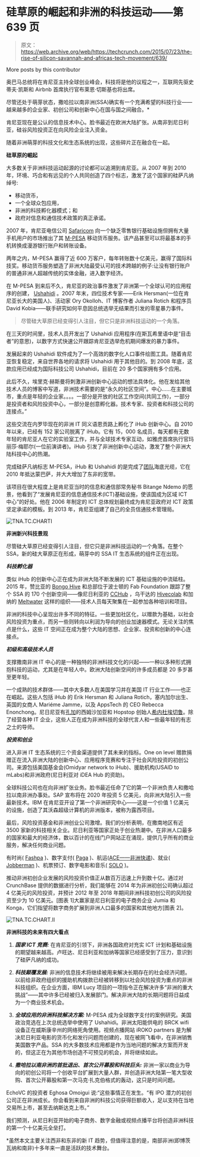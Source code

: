 # 硅草原的崛起和非洲的科技运动——第 639 页

> 原文：<https://web.archive.org/web/https://techcrunch.com/2015/07/23/the-rise-of-silicon-savannah-and-africas-tech-movement/639/>

More posts by this contributor

奥巴马总统将在肯尼亚主持全球创业峰会，科技将是他的议程之一，互联网先驱史蒂夫·凯斯和 Airbnb 首席执行官布莱恩·切斯基也将出席。

尽管还处于萌芽状态，撒哈拉以南非洲(SSA)确实有一个充满希望的科技行业——越来越多的企业家、初创公司和创新中心在国与国之间融合。*

肯尼亚现在是公认的信息技术中心。脸书最近在欧洲大陆扩张。从南非到尼日利亚，硅谷风险投资正在向风险企业注入资金。

随着非洲萌芽的科技文化和生态系统的出现，这些碎片正在融合在一起。

**硅草原的崛起**

大多数关于非洲科技运动起源的讨论都可以追溯到肯尼亚。从 2007 年到 2010 年，环境、巧合和有远见的个人共同创造了四个标志，激发了这个国家的硅萨凡纳绰号:

*   移动货币，
*   一个全球众包应用，
*   非洲的科技孵化器模式；和
*   政府对信息和通信技术政策的真正承诺。

2007 年，肯尼亚电信公司 [Safaricom](https://web.archive.org/web/20191112221049/http://www.safaricom.co.ke/) 向一个缺乏零售银行基础设施但拥有大量手机用户的市场推出了其 [M-PESA](https://web.archive.org/web/20191112221049/http://www.safaricom.co.ke/personal/m-pesa) 移动货币服务。该产品甚至可以将最基本的手机转换成漫游银行账户和转账设备。

两年之内，M-PESA 赢得了近 600 万客户，每年转账数十亿美元，赢得了国际科技奖。移动货币服务塑造了非洲大陆最受认可的技术跨越的例子:让没有银行账户的普通非洲人超越传统的实体金融，进入数字经济。

在 M-PESA 到来后不久，肯尼亚的政治事件激发了非洲第一个全球认可的应用程序的创建， [Ushahidi](https://web.archive.org/web/20191112221049/http://www.ushahidi.com/) 。2007 年末，四位技术专家——Erik Hersman(一位在肯尼亚长大的美国人)、活动家 Ory Okolloh、IT 博客作者 Juliana Rotich 和程序员 David Kobia——联手研究如何平息因总统选举无结果而引发的零星暴力事件。

> 尽管硅大草原已经变得引人注目，但它只是非洲科技运动的一个角落。

在三天的时间里，技术人员开发出了 Ushahidi 应用程序(在斯瓦希里语中是“目击者”的意思)，以数字方式快速公开跟踪肯尼亚选举危机期间爆发的暴力事件。

发展起来的 Ushahidi 软件成为了一个高效的数字化人口事件绘图工具。随着肯尼亚恢复稳定，来自世界各地的请求将 Ushahidi 用于其他目的。到 2008 年底，这款应用已经成为国际科技公司 Ushahidi，目前在 20 多个国家拥有多个应用。

此后不久，埃里克·赫斯曼将刺激非洲创新中心运动的想法具体化。他在发给其他技术人员的博客中写道，非洲技术需要的是“永久的社区空间”。中心……在主要城市，重点是年轻的企业家。。。。一部分是开放的社区工作空间(共同工作)，一部分是投资者和风险投资中心，一部分是创意孵化器。技术专家、投资者和科技公司的连接点。”

这些交流在内罗毕现在的非洲 IT 同义语恩贡路上孵化了 iHub 创新中心。自 2010 年以来，已经有 152 家公司脱离了 iHub。它有 15，000 名成员，每天都有无数年轻的肯尼亚人在它的实验室工作，并与全球技术专家互动，如雅虎首席执行官玛丽莎·梅耶尔(一位前演讲者)。iHub 引发了非洲创新中心运动，激发了整个非洲大陆科技中心的热潮。

完成硅萨凡纳标志 M-PESA，iHub 和 Ushahidi 的是完成了[团队](https://web.archive.org/web/20191112221049/http://www.teams.co.ke/)海底光缆，它在 2010 年抵达蒙巴萨，并大大增加了东非的宽带。

该项目在很大程度上是肯尼亚当时的信息和通信部常务秘书 Bitange Ndemo 的愿景，他看到了“发展肯尼亚的信息通信技术(ICT)基础设施，使该国成为区域 ICT 中心”的好处。他在 2006 年制定的 ICT 总体规划最终成为肯尼亚政府对 ICT 政策坚定承诺的模板。到 2013 年，肯尼亚组建了自己的全员信通技术管理局。

![TNA.TC.CHARTI](img/b62853f0cf25032bdc27e4e4994bf888.png)

**非洲新兴科技景观**

尽管硅大草原已经变得引人注目，但它只是非洲科技运动的一个角落。在整个 SSA，新的硅大草原正在形成，萌芽中的 SSA IT 生态系统的组件正在出现。

***科技孵化器***

类似 iHub 的创新中心正在成为非洲大陆不断发展的 ICT 基础设施的中流砥柱。2015 年，赞比亚的 [Bongo Hive](https://web.archive.org/web/20191112221049/http://bongohive.co.zm/) 和总部位于波士顿的 Fab Foundation 跟踪了整个 SSA 的 170 个创新空间——像尼日利亚的 [CCHub](https://web.archive.org/web/20191112221049/http://cchubnigeria.com/) ，乌干达的 [Hivecolab](https://web.archive.org/web/20191112221049/http://hivecolab.org/) 和加纳的 [Meltwater](https://web.archive.org/web/20191112221049/http://meltwater.org/) 这样的组织——技术人员每天聚集在一起参加各种培训和项目。

非洲的科技中心呈现出许多不同的特征。一些更加社区化，以赠款为基础，以社会风险投资为重点，而另一些则转向以利润为导向的创业加速器模式。无论关注的焦点是什么，这些 IT 空间正在成为整个大陆的思想、企业家、投资和创新的中心连接点。

***初级和高级技术人员***

支撑撒南非洲 IT 中心的是一种独特的非洲科技文化的兴起——一种以多种形式拥抱科技的运动，尤其是在年轻人中。欧洲大陆创新空间的许多成员都是 20 多岁甚至更年轻。

一个成熟的技术群体——其中大多数人在美国学习并在美国 IT 行业工作——也正在崛起。这些人包括 iHub 的 Erik Hersman 和 Juliana Rotich，塞内加尔出生、英国的女商人 Mariéme Jamme，以及 AppsTech 的 CEO Rebecca Enonchong。尼日尼亚有[孔加](https://web.archive.org/web/20191112221049/http://www.konga.com/)的西姆沙加亚和 Hopstop 创始人[希内杜埃切鲁](https://web.archive.org/web/20191112221049/https://www.linkedin.com/in/chineduecheruo)。除了经营各种 IT 企业，这些人正在成为非洲科技的全球代言人和一些最年轻的有志之士的导师。

***投资和创业***

进入非洲 IT 生态系统的三个资金渠道提供了其未来的指标。One on level 赠款捐赠正在流入非洲大陆的创新中心、应用程序竞赛和专注于社会风险投资的初创公司。来源包括美国基金会(Omidyar network to iHub)、援助机构(USAID to mLabs)和非洲政府(尼日利亚对 iDEA Hub 的资助)。

全球科技公司也在向非洲扩张业务。脸书最近任命了它的第一个非洲负责人和撒哈拉以南非洲办事处。SAP 宣布将在 2020 年投资 5 亿美元，向非洲大陆引入一些最新技术。IBM 在肯尼亚开设了第一个非洲研究中心——这是一个价值 1 亿美元的设施，创造了其沃森超级计算机的非洲版本，被称为露西项目。

最后，风险投资基金和非洲创业公司激增。我们的分析表明，在撒南地区有近 3500 家新的科技相关企业。尼日利亚等国家正处于创业热潮中。在非洲人口最多的国家和最大的经济体，数以百计的在线门户网站正在涌现，提供几乎所有的商业服务，解决任何商业问题。

有时尚( [Fashpa](https://web.archive.org/web/20191112221049/http://www.fashpa.com/) )、数字支付( [Paga](https://web.archive.org/web/20191112221049/https://www.mypaga.com/) )、航运([ACE——非洲快递](https://web.archive.org/web/20191112221049/http://www.ace.ng/))、就业( [Jobberman](https://web.archive.org/web/20191112221049/http://www.jobberman.com/) )、机票预订、数字电影和音乐( [SOLO](https://web.archive.org/web/20191112221049/http://www.gosolo.ng/) )。

推动非洲初创企业发展的风险投资价值正从数百万迅速上升到数十亿。通过对 CrunchBase 提供的数据进行分析，我们能够在 2014 年为非洲初创公司确认超过 4 亿美元的风险投资，并预计 2012 年至 2018 年期间非洲科技初创公司的风险投资至少为 10 亿美元。[图表 1]大赢家是尼日利亚的电子商务企业 Jumia 和 Konga，它们指望将数字商务扩展到非洲人口最多的国家和其他地方[图表 2]。

![TNA.TC.CHART.II](img/1c34b7595bf29f1485d87ee61dd8293d.png)

**非洲科技的未来有四大看点**

1.  ***国家 ICT 竞赛:*** 在肯尼亚的引领下，非洲各国政府对充实 ICT 计划和基础设施的期望越来越高。卢旺达、尼日利亚和加纳等国家已经感受到了压力，意识到了硅萨凡纳的成功。

2.  ***科技颠覆发展:*** 非洲的信息技术将继续被用来解决长期存在的社会经济问题。以前给非政府组织的援助机构拨款已经被转移到以社会风险投资为重点的非洲科技组织。在企业方面，IBM Lucy 项目的一项指令正在解决许多“非洲的重大挑战”——其中许多已经被归入发展部门。解决非洲大陆的长期问题将日益成为一个商业技术机会。

3.  ***全球应用的非洲科技解决方案:*** M-PESA 成为全球数字支付的案例研究。美国政治竞选在上次总统选举中使用了 Ushahidi。非洲太阳能供电的 BRCK wifi 设备正在威斯康辛州的网络死角使用。视频点播网站 iROKO partners 是为解决尼日利亚电影的货币化和发行问题而创建的，现在被网飞看中，在非洲销售美国数字产品。SSA 的大多数技术应用都是作为当地问题的解决方案而开发的，但这正在为其他市场创造不可预见的机会，并将继续如此。

4.  ***撒哈拉以南非洲的首批退出、首次公开募股和科技巨头:*** 非洲一家以商业为导向的初创公司将一个创收平台扩展到大量人群，并创造非洲大陆第一笔大型收购、首次公开募股和第一次马克·扎克伯格式的轰动，这只是时间问题。

EchoVC 的投资者 Eghosa Omoigui 说:“这些事情正在发生。“有 IPO 潜力的初创公司正在非洲成长。你会看到来自非洲的科技公司获得巨额收入，足以支持在当地交易所上市，甚至去纳斯达克上市。”

我们预测，从尼日利亚开始的电子商务、数字金融或视频点播平台将创造非洲科技的第一个十亿美元全垒打。

*虽然本文主要关注西非和东非的新 IT 趋势，但值得注意的是，南部非洲(即博茨瓦纳和南非)十多年来一直是活跃的技术舞台。